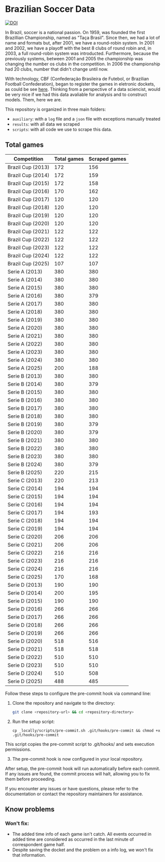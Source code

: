 # Brazilian Soccer Data

[![DOI](https://zenodo.org/badge/646611229.svg)](https://doi.org/10.5281/zenodo.15207727)

In Brazil, soccer is a national passion. On 1959, was founded the first Brazillian Championship, named as "Taça Brasil". Since then, we had a lot of name and formats but, after 2001, we have a round-robin system. In 2001 and 2002, we have a playoff with the best 8 clubs of round robin and, in 2003, a full round-robin system was introducted. Furthermore, because the previously systems, between 2001 and 2005 the championship was changing the number os clubs in the competition. In 2006 the championship had 20 clubs, number that didn't change until now.

With technology, CBF (Confederação Brasileira de Futebol, or Brazilian Football Confederation), began to register the games in eletronic dockets, as could be see [here](https://conteudo.cbf.com.br/sumulas/2013/424172se.pdf). Thinking from a perspective of a data sciencist, would be very nice if we had this data avaliable for analysis and to construct models. Them, here we are.

This repository is organized in three main folders:
 - ```auxiliary```: with a `log` file and a `json` file with exceptions manually treated
 - ```results```: with all data we scraped
 - ```scripts```: with all code we use to scrape this data.

## Total games

|   Competition   |Total games|Scraped games|
|-----------------|-----------|-------------|
|Brazil Cup (2013)|    172    |     156     |
|Brazil Cup (2014)|    172    |     159     |
|Brazil Cup (2015)|    172    |     158     |
|Brazil Cup (2016)|    170    |     162     |
|Brazil Cup (2017)|    120    |     120     |
|Brazil Cup (2018)|    120    |     120     |
|Brazil Cup (2019)|    120    |     120     |
|Brazil Cup (2020)|    120    |     120     |
|Brazil Cup (2021)|    122    |     122     |
|Brazil Cup (2022)|    122    |     122     |
|Brazil Cup (2023)|    122    |     122     |
|Brazil Cup (2024)|    122    |     122     |
|Brazil Cup (2025)|    107    |     107     |
|  Serie A (2013) |    380    |     380     |
|  Serie A (2014) |    380    |     380     |
|  Serie A (2015) |    380    |     380     |
|  Serie A (2016) |    380    |     379     |
|  Serie A (2017) |    380    |     380     |
|  Serie A (2018) |    380    |     380     |
|  Serie A (2019) |    380    |     380     |
|  Serie A (2020) |    380    |     380     |
|  Serie A (2021) |    380    |     380     |
|  Serie A (2022) |    380    |     380     |
|  Serie A (2023) |    380    |     380     |
|  Serie A (2024) |    380    |     380     |
|  Serie A (2025) |    200    |     188     |
|  Serie B (2013) |    380    |     380     |
|  Serie B (2014) |    380    |     379     |
|  Serie B (2015) |    380    |     380     |
|  Serie B (2016) |    380    |     380     |
|  Serie B (2017) |    380    |     380     |
|  Serie B (2018) |    380    |     380     |
|  Serie B (2019) |    380    |     379     |
|  Serie B (2020) |    380    |     379     |
|  Serie B (2021) |    380    |     380     |
|  Serie B (2022) |    380    |     380     |
|  Serie B (2023) |    380    |     380     |
|  Serie B (2024) |    380    |     379     |
|  Serie B (2025) |    220    |     215     |
|  Serie C (2013) |    220    |     213     |
|  Serie C (2014) |    194    |     194     |
|  Serie C (2015) |    194    |     194     |
|  Serie C (2016) |    194    |     194     |
|  Serie C (2017) |    194    |     193     |
|  Serie C (2018) |    194    |     194     |
|  Serie C (2019) |    194    |     194     |
|  Serie C (2020) |    206    |     206     |
|  Serie C (2021) |    206    |     206     |
|  Serie C (2022) |    216    |     216     |
|  Serie C (2023) |    216    |     216     |
|  Serie C (2024) |    216    |     216     |
|  Serie C (2025) |    170    |     168     |
|  Serie D (2013) |    190    |     190     |
|  Serie D (2014) |    200    |     195     |
|  Serie D (2015) |    190    |     190     |
|  Serie D (2016) |    266    |     266     |
|  Serie D (2017) |    266    |     266     |
|  Serie D (2018) |    266    |     266     |
|  Serie D (2019) |    266    |     266     |
|  Serie D (2020) |    518    |     516     |
|  Serie D (2021) |    518    |     518     |
|  Serie D (2022) |    510    |     510     |
|  Serie D (2023) |    510    |     510     |
|  Serie D (2024) |    510    |     508     |
|  Serie D (2025) |    488    |     485     |

Follow these steps to configure the pre-commit hook via command line:

1. Clone the repository and navigate to the directory:

   ```bash
   git clone <repository-url> && cd <repository-directory>
   ```

2. Run the setup script:

    ```
    cp _locally/scripts/pre-commit.sh .git/hooks/pre-commit && chmod +x .git/hooks/pre-commit
    ```

This script copies the pre-commit script to .git/hooks/ and sets execution permissions.

3. The pre-commit hook is now configured in your local repository.

After setup, the pre-commit hook will run automatically before each commit. If any issues are found, the commit process will halt, allowing you to fix them before proceeding.

If you encounter any issues or have questions, please refer to the documentation or contact the repository maintainers for assistance.

## Know problems

### Won't fix:
 - The added time info of each game isn't catch. All events occurred in added time are considered as occurred in the last minute of correspondent game half.
 - Despite saving the docket and the problem on a info log, we won't fix that information.
